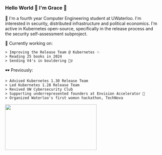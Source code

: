### Hello World 👋 I'm Grace 🧃

  🌱 I'm a fourth year Computer Engineering student at UWaterloo. I'm interested in security, distributed infrastructure and political economics. I'm active in Kubernetes open-source, specifically in the release process and the security self-assessment subproject.
  
  🔭 Currently working on:
  
    > Improving the Release Team @ Kubernetes ✨
    > Reading 25 books in 2024
    > Sending V4's in bouldering 🧗‍♀️
   

  🕶 Previously:
    
    > Advised Kubernetes 1.30 Release Team
    > Led Kubernetes 1.28 Release Team
    > Revived UW Cybersecurity Club
    > Supporting underrepresented founders at Envision Accelerator 🍊
    > Organized Waterloo's first womxn hackathon, TechNova
   
    
   <img src= "https://media.giphy.com/media/3oz8y07ua4tO49cr3G/giphy.gif" width="300" height="150"  />
